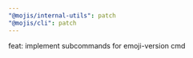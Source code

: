 ```yaml
---
"@mojis/internal-utils": patch
"@mojis/cli": patch
---
```


feat: implement subcommands for emoji-version cmd
